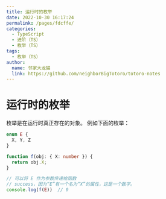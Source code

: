```yaml
---
title: 运行时的枚举
date: 2022-10-30 16:17:24
permalink: /pages/fdcffe/
categories:
  - TypeScript
  - 进阶（TS）
  - 枚举（TS）
tags:
  - 枚举（TS）
author: 
  name: 邻家大龙猫
  link: https://github.com/neighborBigTotoro/totoro-notes
---
```




# 运行时的枚举


枚举是在运行时真正存在的对象。 例如下面的枚举：

``` ts
enum E {
  X, Y, Z
}

function f(obj: { X: number }) {
  return obj.X;
}

// 可以将 E 作为参数传递给函数
// success，因为“E”有一个名为“X”的属性，这是一个数字。 
console.log(f(E))  // 0
```
